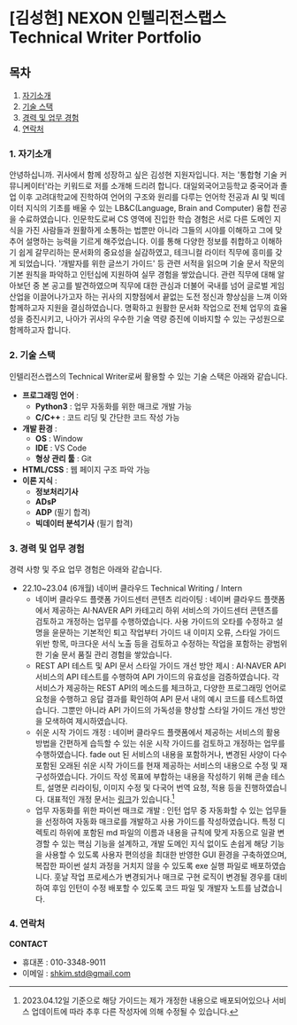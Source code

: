 # [김성현] NEXON 인텔리전스랩스 Technical Writer Portfolio 

## 목차

1. [자기소개](#1-자기소개)
2. [기술 스택](#2-기술-스택)
3. [경력 및 업무 경험](#3-경력-및-업무-경험)
4. [연락처](#4-연락처)

### 1. 자기소개
 안녕하십니까. 귀사에서 함께 성장하고 싶은 김성현 지원자입니다. 저는 '통합형 기술 커뮤니케이터'라는 키워드로 저를 소개해 드리려 합니다.
 대일외국어고등학교 중국어과 졸업 이후 고려대학교에 진학하여 언어의 구조와 원리를 다루는 언어학 전공과 AI 및 빅데이터 지식의 기초를 배울 수 있는 LB&C(Language, Brain and Computer) 융합 전공을 수료하였습니다. 인문학도로써 CS 영역에 진입한 학습 경험은 서로 다른 도메인 지식을 가진 사람들과 원활하게 소통하는 법뿐만 아니라 그들의 시야를 이해하고 그에 맞추어 설명하는 능력을 기르게 해주었습니다.
 이를 통해 다양한 정보를 취합하고 이해하기 쉽게 갈무리하는 문서화의 중요성을 실감하였고, 테크니컬 라이터 직무에 흥미를 갖게 되었습니다. '개발자를 위한 글쓰기 가이드' 등 관련 서적을 읽으며 기술 문서 작문의 기본 원칙을 파악하고 인턴십에 지원하여 실무 경험을 쌓았습니다.
 관련 직무에 대해 알아보던 중 본 공고를 발견하였으며 직무에 대한 관심과 더불어 국내를 넘어 글로벌 게임 산업을 이끌어나가고자 하는 귀사의 지향점에서 끝없는 도전 정신과 향상심을 느껴 이와 함께하고자 지원을 결심하였습니다.
 명확하고 원활한 문서화 작업으로 전체 업무의 효율성을 증진시키고, 나아가 귀사의 우수한 기술 역량 증진에 이바지할 수 있는 구성원으로 함께하고자 합니다.

### 2. 기술 스택
인텔리전스랩스의 Technical Writer로써 활용할 수 있는 기술 스택은 아래와 같습니다.
- **프로그래밍 언어** :
	- **Python3** : 업무 자동화를 위한 매크로 개발 가능
	- **C/C++** : 코드 리딩 및 간단한 코드 작성 가능
- **개발 환경** : 
	- **OS** : Window
	- **IDE** : VS Code
	- **형상 관리 툴** : Git
- **HTML/CSS** : 웹 페이지 구조 파악 가능
- **이론 지식** : 
	- **정보처리기사**
	- **ADsP**
	- **ADP** (필기 합격)
	- **빅데이터 분석기사** (필기 합격)

### 3. 경력 및 업무 경험
경력 사항 및 주요 업무 경험은 아래와 같습니다.
- 22.10~23.04 (6개월) 네이버 클라우드 Technical Writing / Intern
	- 네이버 클라우드 플랫폼 가이드센터 콘텐츠 리라이팅
	: 네이버 클라우드 플랫폼에서 제공하는 AI·NAVER API 카테고리 하위 서비스의 가이드센터 콘텐츠를 검토하고 개정하는 업무를 수행하였습니다. 사용 가이드의 오타를 수정하고 설명을 윤문하는 기본적인 퇴고 작업부터 가이드 내 이미지 오류, 스타일 가이드 위반 항목, 마크다운 서식 노출 등을 검토하고 수정하는 작업을 포함하는 광범위한 기술 문서 품질 관리 경험을 쌓았습니다.  
	- REST API 테스트 및 API 문서 스타일 가이드 개선 방안 제시
	: AI·NAVER API 서비스의 API 테스트를 수행하여 API 가이드의 유효성을 검증하였습니다. 각 서비스가 제공하는 REST API의 메소드를 체크하고, 다양한 프로그래밍 언어로 요청을 수행하고 응답 결과를 확인하여 API 문서 내의 예시 코드를 테스트하였습니다. 그뿐만 아니라 API 가이드의 가독성을 향상할 스타일 가이드 개선 방안을 모색하여 제시하였습니다.
	- 쉬운 시작 가이드 개정
	: 네이버 클라우드 플랫폼에서 제공하는 서비스의 활용 방법을 간편하게 습득할 수 있는 쉬운 시작 가이드를 검토하고 개정하는 업무를 수행하였습니다. fade out 된 서비스의 내용을 포함하거나, 변경된 사양이 다수 포함된 오래된 쉬운 시작 가이드를 현재 제공하는 서비스의 내용으로 수정 및 재구성하였습니다. 가이드 작성 목표에 부합하는 내용을 작성하기 위해 콘솔 테스트, 설명문 리라이팅, 이미지 수정 및 다국어 번역 요청, 적용 등을 진행하였습니다. 대표적인 개정 문서는 [링크](https://www.ncloud.com/guideCenter/guide/24)가 있습니다.[^1]
	[^1]: 2023.04.12일 기준으로 해당 가이드는 제가 개정한 내용으로 배포되어있으나 서비스 업데이트에 따라 추후 다른 작성자에 의해 수정될 수 있습니다.
	- 업무 자동화를 위한 파이썬 매크로 개발
	: 인턴 업무 중 자동화할 수 있는 업무들을 선정하여 자동화 매크로를 개발하고 사용 가이드를 작성하였습니다. 특정 디렉토리 하위에 포함된 md 파일의 이름과 내용을 규칙에 맞게 자동으로 일괄 변경할 수 있는 핵심 기능을 설계하고, 개발 도메인 지식 없이도 손쉽게 해당 기능을 사용할 수 있도록 사용자 편의성을 최대한 반영한 GUI 환경을 구축하였으며, 복잡한 파이썬 설치 과정을 거치지 않을 수 있도록 exe 실행 파일로 배포하였습니다. 훗날 작업 프로세스가 변경되거나 매크로 구현 로직이 변경될 경우를 대비하여 후임 인턴이 수정 배포할 수 있도록 코드 파일 및 개발자 노트를 남겼습니다.

### 4. 연락처
**CONTACT**   
- 휴대폰 : 010-3348-9011
- 이메일 : <shkim.std@gmail.com>
